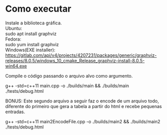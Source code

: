 # Como executar
Instale a biblioteca gráfica.  
Ubuntu:  
sudo apt install graphviz  
Fedora:  
sudo yum install graphviz  
Windows(EXE installer):  
https://gitlab.com/api/v4/projects/4207231/packages/generic/graphviz-releases/8.0.5/windows_10_cmake_Release_graphviz-install-8.0.5-win64.exe

Compile o código passando o arquivo alvo como argumento.

g++ -std=c++11 main.cpp -o ./builds/main && ./builds/main ./tests/debug.html

BONUS: Este segundo arquivo a seguir faz o encode de um arquivo todo, diferente do primeiro que gera a tabela a partir do html e recebe pequenas entradas.

g++ -std=c++11 main2EncodeFile.cpp -o ./builds/main2 && ./builds/main2 ./tests/debug.html